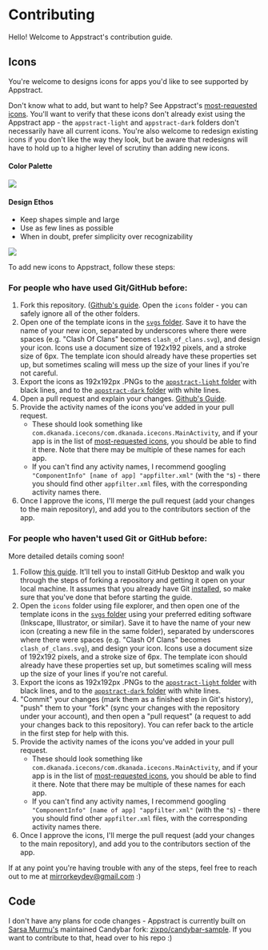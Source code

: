 # Contributing

Hello! Welcome to Appstract's contribution guide.

## Icons

You're welcome to designs icons for apps you'd like to see supported by Appstract.

Don't know what to add, but want to help? See Appstract's [most-requested icons](https://github.com/mirrorkeydev/Appstract/blob/master/icons/most-requested-icons.txt). You'll want to verify that these icons don't already exist using the Appstract app - the `appstract-light` and `appstract-dark` folders don't necessarily have all current icons. You're also welcome to redesign existing icons if you don't like the way they look, but be aware that redesigns will have to hold up to a higher level of scrutiny than adding new icons.

#### Color Palette
![](https://raw.githubusercontent.com/mirrorkeydev/Appstract/master/colorpalette.png)

#### Design Ethos
- Keep shapes simple and large
- Use as few lines as possible
- When in doubt, prefer simplicity over recognizability

![](https://raw.githubusercontent.com/mirrorkeydev/Appstract/master/examples.png)

To add new icons to Appstract, follow these steps:

### For people who have used Git/GitHub before:

1. Fork this repository. ([Github's guide](https://docs.github.com/en/free-pro-team@latest/github/getting-started-with-github/fork-a-repo). Open the `icons` folder - you can safely ignore all of the other folders.
2. Open one of the template icons in the [`svgs` folder](https://github.com/mirrorkeydev/Appstract/tree/master/icons/svgs). Save it to have the name of your new icon, separated by underscores where there were spaces (e.g. "Clash Of Clans" becomes `clash_of_clans.svg`), and design your icon. Icons use a document size of 192x192 pixels, and a stroke size of 6px. The template icon should already have these properties set up, but sometimes scaling will mess up the size of your lines if you're not careful.
3. Export the icons as 192x192px .PNGs to the [`appstract-light` folder](https://github.com/mirrorkeydev/Appstract/tree/master/icons/appstract-light) with black lines, and to the [`appstract-dark` folder](https://github.com/mirrorkeydev/Appstract/tree/master/icons/appstract-light) with white lines.
4. Open a pull request and explain your changes. [Github's Guide](https://docs.github.com/en/free-pro-team@latest/github/collaborating-with-issues-and-pull-requests/creating-a-pull-request).
5. Provide the activity names of the icons you've added in your pull request.
    - These should look something like `com.dkanada.icecons/com.dkanada.icecons.MainActivity`, and if your app is in the list of [most-requested icons](https://github.com/mirrorkeydev/Appstract/blob/master/icons/most-requested-icons.txt), you should be able to find it there. Note that there may be multiple of these names for each app.
    - If you can't find any activity names, I recommend googling `"ComponentInfo" [name of app] "appfilter.xml"` (with the `"`s) - there you should find other `appfilter.xml` files, with the corresponding activity names there.
6. Once I approve the icons, I'll merge the pull request (add your changes to the main repository), and add you to the contributors section of the app.

### For people who haven't used Git or GitHub before:
More detailed details coming soon!

1. Follow [this guide](https://dev.to/highflyer910/the-beginners-guide-to-contributing-to-projects-with-githubdesktop-46o3). It'll tell you to install GitHub Desktop and walk you through the steps of forking a repository and getting it open on your local machine. It assumes that you already have Git [installed](https://git-scm.com/downloads), so make sure that you've done that before starting the guide.
2. Open the `icons` folder using file explorer, and then open one of the template icons in the [`svgs` folder](https://github.com/mirrorkeydev/Appstract/tree/master/icons/svgs) using your preferred editing software (Inkscape, Illustrator, or similar). Save it to have the name of your new icon (creating a new file in the same folder), separated by underscores where there were spaces (e.g. "Clash Of Clans" becomes `clash_of_clans.svg`), and design your icon. Icons use a document size of 192x192 pixels, and a stroke size of 6px. The template icon should already have these properties set up, but sometimes scaling will mess up the size of your lines if you're not careful.
3. Export the icons as 192x192px .PNGs to the [`appstract-light` folder](https://github.com/mirrorkeydev/Appstract/tree/master/icons/appstract-light) with black lines, and to the [`appstract-dark` folder](https://github.com/mirrorkeydev/Appstract/tree/master/icons/appstract-light) with white lines.
4. "Commit" your changes (mark them as a finished step in Git's history), "push" them to your "fork" (sync your changes with the repository under your account), and then open a "pull request" (a request to add your changes back to this repository). You can refer back to the article in the first step for help with this.
5. Provide the activity names of the icons you've added in your pull request.
    - These should look something like `com.dkanada.icecons/com.dkanada.icecons.MainActivity`, and if your app is in the list of [most-requested icons](https://github.com/mirrorkeydev/Appstract/blob/master/icons/most-requested-icons.txt), you should be able to find it there. Note that there may be multiple of these names for each app.
    - If you can't find any activity names, I recommend googling `"ComponentInfo" [name of app] "appfilter.xml"` (with the `"`s) - there you should find other `appfilter.xml` files, with the corresponding activity names there.
6. Once I approve the icons, I'll merge the pull request (add your changes to the main repository), and add you to the contributors section of the app.

If at any point you're having trouble with any of the steps, feel free to reach out to me at mirrorkeydev@gmail.com :)

## Code

I don't have any plans for code changes - Appstract is currently built on [Sarsa Murmu's](https://github.com/sarsamurmu) maintained Candybar fork: [zixpo/candybar-sample](https://github.com/zixpo/candybar-sample). If you want to contribute to that, head over to his repo :)


